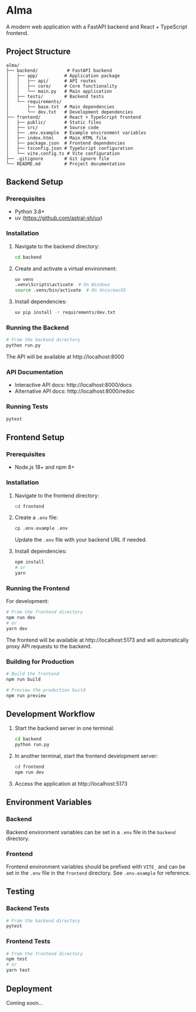 # Alma

A modern web application with a FastAPI backend and React + TypeScript frontend.

## Project Structure

```
alma/
├── backend/           # FastAPI backend
│   ├── app/          # Application package
│   │   ├── api/      # API routes
│   │   ├── core/     # Core functionality
│   │   └── main.py   # Main application
│   ├── tests/        # Backend tests
│   └── requirements/
│       ├── base.txt  # Main dependencies
│       └── dev.txt   # Development dependencies
├── frontend/         # React + TypeScript frontend
│   ├── public/       # Static files
│   ├── src/          # Source code
│   ├── .env.example  # Example environment variables
│   ├── index.html    # Main HTML file
│   ├── package.json  # Frontend dependencies
│   ├── tsconfig.json # TypeScript configuration
│   └── vite.config.ts # Vite configuration
├── .gitignore        # Git ignore file
└── README.md         # Project documentation
```

## Backend Setup

### Prerequisites

- Python 3.8+
- uv (https://github.com/astral-sh/uv)

### Installation

1. Navigate to the backend directory:
   ```bash
   cd backend
   ```

2. Create and activate a virtual environment:
   ```bash
   uv venv
   .venv\Scripts\activate  # On Windows
   source .venv/bin/activate  # On Unix/macOS
   ```

3. Install dependencies:
   ```bash
   uv pip install -r requirements/dev.txt
   ```

### Running the Backend

```bash
# From the backend directory
python run.py
```

The API will be available at http://localhost:8000

### API Documentation

- Interactive API docs: http://localhost:8000/docs
- Alternative API docs: http://localhost:8000/redoc

### Running Tests

```bash
pytest
```

## Frontend Setup

### Prerequisites

- Node.js 18+ and npm 8+

### Installation

1. Navigate to the frontend directory:
   ```bash
   cd frontend
   ```

2. Create a `.env` file:
   ```bash
   cp .env.example .env
   ```
   
   Update the `.env` file with your backend URL if needed.

3. Install dependencies:
   ```bash
   npm install
   # or
   yarn
   ```

### Running the Frontend

For development:
```bash
# From the frontend directory
npm run dev
# or
yarn dev
```

The frontend will be available at http://localhost:5173 and will automatically proxy API requests to the backend.

### Building for Production

```bash
# Build the frontend
npm run build

# Preview the production build
npm run preview
```

## Development Workflow

1. Start the backend server in one terminal:
   ```bash
   cd backend
   python run.py
   ```

2. In another terminal, start the frontend development server:
   ```bash
   cd frontend
   npm run dev
   ```

3. Access the application at http://localhost:5173

## Environment Variables

### Backend

Backend environment variables can be set in a `.env` file in the `backend` directory.

### Frontend

Frontend environment variables should be prefixed with `VITE_` and can be set in the `.env` file in the `frontend` directory. See `.env.example` for reference.

## Testing

### Backend Tests

```bash
# From the backend directory
pytest
```

### Frontend Tests

```bash
# From the frontend directory
npm test
# or
yarn test
```

## Deployment

Coming soon...